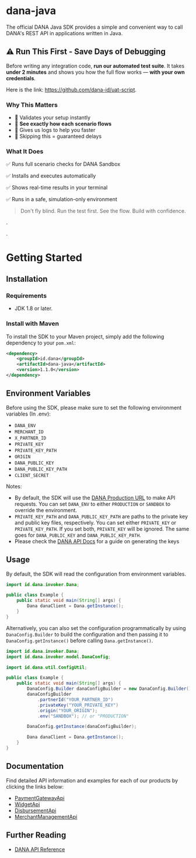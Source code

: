 # dana-java

The official DANA Java SDK provides a simple and convenient way to call DANA's REST API in applications written in Java.

## ⚠️ Run This First - Save Days of Debugging

Before writing any integration code, **run our automated test suite**. It takes **under 2 minutes** and shows you how the full flow works — **with your own credentials**.

Here is the link: https://github.com/dana-id/uat-script.

### Why This Matters

- 🧪 Validates your setup instantly
- 👀 **See exactly how each scenario flows**
- 🧾 Gives us logs to help you faster
- 🚫 Skipping this = guaranteed delays 


### What It Does

✅ Runs full scenario checks for DANA Sandbox

✅ Installs and executes automatically

✅ Shows real-time results in your terminal

✅ Runs in a safe, simulation-only environment

> Don't fly blind. Run the test first. See the flow. Build with confidence.

  
  .  

  .


# Getting Started

## Installation

### Requirements

- JDK 1.8 or later.

### Install with Maven

To install the SDK to your Maven project, simply add the following dependency to your `pom.xml`:

```xml
<dependency>
    <groupId>id.dana</groupId>
    <artifactId>dana-java</artifactId>
    <version>1.1.0</version>
</dependency>
```

## Environment Variables
Before using the SDK, please make sure to set the following environment variables (In .env):

- `DANA_ENV`
- `MERCHANT_ID`
- `X_PARTNER_ID`
- `PRIVATE_KEY`
- `PRIVATE_KEY_PATH`
- `ORIGIN`
- `DANA_PUBLIC_KEY`
- `DANA_PUBLIC_KEY_PATH`
- `CLIENT_SECRET`

Notes:
- By default, the SDK will use the [DANA Production URL](https://api.saas.dana.id) to make API requests. You can set `DANA_ENV` to either `PRODUCTION` or `SANDBOX` to override the environment.
- `PRIVATE_KEY_PATH` and `DANA_PUBLIC_KEY_PATH` are paths to the private key and public key files, respectively. You can set either `PRIVATE_KEY` or `PRIVATE_KEY_PATH`. If you set both, `PRIVATE_KEY` will be ignored. The same goes for `DANA_PUBLIC_KEY` and `DANA_PUBLIC_KEY_PATH`.
- Please check the [DANA API Docs](https://dashboard.dana.id/api-docs/read/45) for a guide on generating the keys

## Usage

By default, the SDK will read the configuration from environment variables.

```java
import id.dana.invoker.Dana;

public class Example {
    public static void main(String[] args) {
        Dana danaClient = Dana.getInstance();
    }
}
```

Alternatively, you can also set the configuration programmatically by using `DanaConfig.Builder` to build the configuration and then passing it to `DanaConfig.getInstance()` before calling `Dana.getInstance()`.

```java
import id.dana.invoker.Dana;
import id.dana.invoker.model.DanaConfig;

import id.dana.util.ConfigUtil;

public class Example {
    public static void main(String[] args) {
        DanaConfig.Builder danaConfigBuilder = new DanaConfig.Builder();
        danaConfigBuilder
            .partnerId("YOUR_PARTNER_ID")
            .privateKey("YOUR_PRIVATE_KEY")
            .origin("YOUR_ORIGIN");
            .env("SANDBOX"); // or "PRODUCTION"

        DanaConfig.getInstance(danaConfigBuilder);

        Dana danaClient = Dana.getInstance();
    }
}
```

## Documentation

Find detailed API information and examples for each of our products by clicking the links below:
* [PaymentGatewayApi](docs/paymentgateway/v1/api/PaymentGatewayApi.md)
* [WidgetApi](docs/widget/v1/api/WidgetApi.md)
* [DisbursementApi](docs/disbursement/v1/api/DisbursementApi.md)
* [MerchantManagementApi](docs/merchantmanagement/v1/api/MerchantManagementApi.md)

## Further Reading

* [DANA API Reference](https://dashboard.dana.id/api-docs)